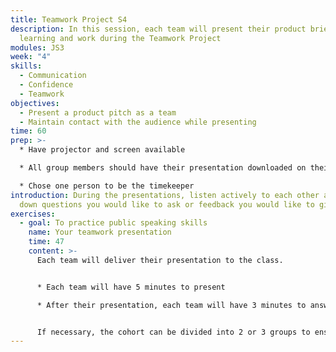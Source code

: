 ```yaml
---
title: Teamwork Project S4
description: In this session, each team will present their product brief,
  learning and work during the Teamwork Project
modules: JS3
week: "4"
skills:
  - Communication
  - Confidence
  - Teamwork
objectives:
  - Present a product pitch as a team
  - Maintain contact with the audience while presenting
time: 60
prep: >-
  * Have projector and screen available

  * All group members should have their presentation downloaded on their computers in case the internet or someone’s laptop doesn’t work on the day.

  * C﻿hose one person to be the timekeeper
introduction: During the presentations, listen actively to each other and write
  down questions you would like to ask or feedback you would like to give.
exercises:
  - goal: To practice public speaking skills
    name: Your teamwork presentation
    time: 47
    content: >-
      Each team will deliver their presentation to the class.


      * Each team will have 5 minutes to present

      * After their presentation, each team will have 3 minutes to answer questions from the audience and receive feedback.


      If necessary, the cohort can be divided into 2 or 3 groups to ensure all teams have enough time to present and receive feedback.
---
```


